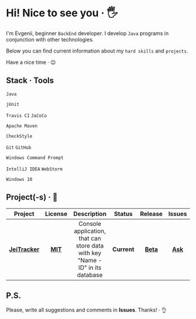 # Hi! Nice to see you &middot; :raised_hand_with_fingers_splayed:

I'm Evgenii, beginner `BackEnd` developer. I develop `Java` programs in conjunction with other technologies. 

Below you can find current information about my `hard skills` and `projects`.

Have a nice time &middot; :wink:

## Stack &middot; Tools

`Java`
<!-- `JavaScript` -->
<!-- `HTML5` -->
<!-- `CSS3` -->

`jUnit`
<!-- `Mockito` -->

`Travis CI`
`JaCoCo`

<!-- `PostgreSQL` -->
<!-- `Hibernate` -->

<!-- `Spring` -->

`Apache Maven`
<!-- `Gradle` -->

`CheckStyle`

<!-- `Docker` -->
<!-- `Kubernetes` -->
<!-- `Apache Kafka` -->

`Git`
`GitHub`

`Windows Command Prompt`

`IntelliJ IDEA`
`WebStorm`

`Windows 10`

<!-- Example badge with logo
![](https://img.shields.io/badge/-Git-F05032?style=flat&logo=git&logoColor=white) 
-->

## Project(-s) &middot; :rocket:

| Project | License | Description | Status | Release | Issues |
| :-----: | :-----: | :---------: | :----: | :-----: | :----: |
| **[JeiTracker](https://github.com/jeikhan/job4j)** | **[MIT](https://github.com/jeikhan/job4j/blob/hotfix_3/LICENSE)** | Console application, that can store data with key "Name - ID" in its database | **Current** | **[Beta](https://en.wikipedia.org/wiki/Software_release_life_cycle)** | **[Ask](https://github.com/jeikhan/job4j/issues)**

## P.S.

Please, write all suggestions and comments in **Issues**. Thanks! &middot; :ok_hand:
